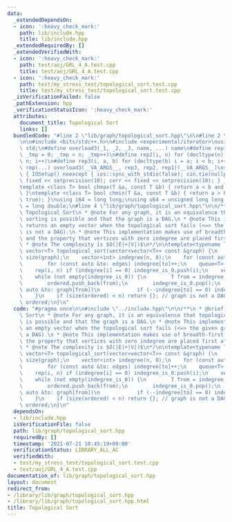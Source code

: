 ```yaml
---
data:
  _extendedDependsOn:
  - icon: ':heavy_check_mark:'
    path: lib/include.hpp
    title: lib/include.hpp
  _extendedRequiredBy: []
  _extendedVerifiedWith:
  - icon: ':heavy_check_mark:'
    path: test/aoj/GRL_4_A.test.cpp
    title: test/aoj/GRL_4_A.test.cpp
  - icon: ':heavy_check_mark:'
    path: test/my_stress_test/topological_sort.test.cpp
    title: test/my_stress_test/topological_sort.test.cpp
  _isVerificationFailed: false
  _pathExtension: hpp
  _verificationStatusIcon: ':heavy_check_mark:'
  attributes:
    document_title: Topological Sort
    links: []
  bundledCode: "#line 2 \"lib/graph/topological_sort.hpp\"\n\n#line 2 \"lib/include.hpp\"\
    \n\n#include <bits/stdc++.h>\n#include <experimental/iterator>\nusing namespace\
    \ std;\n#define overload3(_1, _2, _3, name, ...) name\n#define rep1(n) for (decltype(n)\
    \ _tmp = 0; _tmp < n; _tmp++)\n#define rep2(i, n) for (decltype(n) i = 0; i <\
    \ n; i++)\n#define rep3(i, a, b) for (decltype(b) i = a; i < b; i++)\n#define\
    \ rep(...) overload3(__VA_ARGS__, rep3, rep2, rep1)(__VA_ARGS__)\nstruct IOSetup\
    \ { IOSetup() noexcept { ios::sync_with_stdio(false); cin.tie(nullptr); cout <<\
    \ fixed << setprecision(10); cerr << fixed << setprecision(10); } } iosetup;\n\
    template <class T> bool chmax(T &a, const T &b) { return a < b and (a = b, true);\
    \ }\ntemplate <class T> bool chmin(T &a, const T &b) { return a > b and (a = b,\
    \ true); }\nusing i64 = long long;\nusing u64 = unsigned long long;\nusing f64\
    \ = long double;\n#line 4 \"lib/graph/topological_sort.hpp\"\n\n/**\n * @brief\
    \ Topological Sort\n * @note For any graph, it is an equivalence that topological\
    \ sorting is possible and that the graph is a DAG.\n * @note This implementation\
    \ returns an empty vector when the topological sort fails (<=> the given graph\
    \ is not a DAG).\n * @note This implementation makes use of breadth-first search\
    \ and the property that vertices with zero indegree are placed first after sorting.\n\
    \ * @note The complexity is $O(|E|+|V|)$\n*/\n\ntemplate<typename T = size_t>\
    \ vector<T> topological_sort(vector<vector<T>> const &graph) {\n    size_t n =\
    \ size(graph);\n    vector<int> indegree(n, 0);\n    for (const auto &edges: graph)\n\
    \        for (const auto &to: edges) indegree[to]++;\n    queue<T> indegree_is_0;\n\
    \    rep(i, n) if (indegree[i] == 0) indegree_is_0.push(i);\n    vector<T> ordered{};\n\
    \    while (not empty(indegree_is_0)) {\n        T from = indegree_is_0.front();\n\
    \        ordered.push_back(from);\n        indegree_is_0.pop();\n        for (const\
    \ auto &to: graph[from])\n            if (--indegree[to] == 0) indegree_is_0.push(to);\n\
    \    }\n    if (size(ordered) < n) return {}; // graph is not a DAG.\n    return\
    \ ordered;\n}\n"
  code: "#pragma once\n\n#include \"../include.hpp\"\n\n/**\n * @brief Topological\
    \ Sort\n * @note For any graph, it is an equivalence that topological sorting\
    \ is possible and that the graph is a DAG.\n * @note This implementation returns\
    \ an empty vector when the topological sort fails (<=> the given graph is not\
    \ a DAG).\n * @note This implementation makes use of breadth-first search and\
    \ the property that vertices with zero indegree are placed first after sorting.\n\
    \ * @note The complexity is $O(|E|+|V|)$\n*/\n\ntemplate<typename T = size_t>\
    \ vector<T> topological_sort(vector<vector<T>> const &graph) {\n    size_t n =\
    \ size(graph);\n    vector<int> indegree(n, 0);\n    for (const auto &edges: graph)\n\
    \        for (const auto &to: edges) indegree[to]++;\n    queue<T> indegree_is_0;\n\
    \    rep(i, n) if (indegree[i] == 0) indegree_is_0.push(i);\n    vector<T> ordered{};\n\
    \    while (not empty(indegree_is_0)) {\n        T from = indegree_is_0.front();\n\
    \        ordered.push_back(from);\n        indegree_is_0.pop();\n        for (const\
    \ auto &to: graph[from])\n            if (--indegree[to] == 0) indegree_is_0.push(to);\n\
    \    }\n    if (size(ordered) < n) return {}; // graph is not a DAG.\n    return\
    \ ordered;\n}\n"
  dependsOn:
  - lib/include.hpp
  isVerificationFile: false
  path: lib/graph/topological_sort.hpp
  requiredBy: []
  timestamp: '2021-07-21 10:45:19+09:00'
  verificationStatus: LIBRARY_ALL_AC
  verifiedWith:
  - test/my_stress_test/topological_sort.test.cpp
  - test/aoj/GRL_4_A.test.cpp
documentation_of: lib/graph/topological_sort.hpp
layout: document
redirect_from:
- /library/lib/graph/topological_sort.hpp
- /library/lib/graph/topological_sort.hpp.html
title: Topological Sort
---
```

